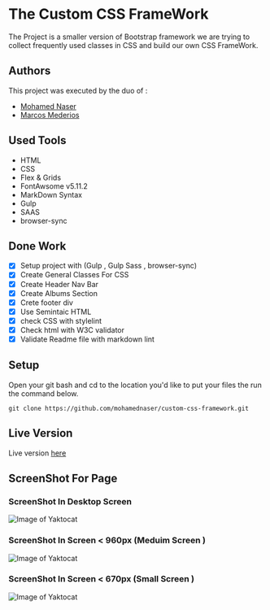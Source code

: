 # The Custom CSS FrameWork

The Project is a smaller version of Bootstrap framework we are trying to collect frequently used classes in CSS and build our own CSS  FrameWork. 

## Authors

This project was executed by the duo of :

- [Mohamed Naser](https://www.linkedin.com/in/mohamednaseramein/)
- [Marcos Mederios](https://www.linkedin.com/in/marcos-medeiros-6a079a18a/)

## Used Tools

- HTML
- CSS
- Flex & Grids
- FontAwsome v5.11.2
- MarkDown Syntax
- Gulp
- SAAS
- browser-sync

## Done Work

- [x] Setup project with (Gulp , Gulp Sass , browser-sync)
- [x] Create General Classes For CSS
- [x] Create Header Nav Bar
- [x] Create Albums Section
- [x] Crete footer div
- [x] Use Semintaic HTML
- [x] check CSS with stylelint
- [x] Check html with W3C validator
- [x] Validate Readme file with markdown lint

## Setup

Open your git bash and cd to the location you'd like to put your files the run the command below.

```console
git clone https://github.com/mohamednaser/custom-css-framework.git
```

## Live Version

Live version [here](https://mohamednaser.github.io/custom-css-framework/)

## ScreenShot For Page

### ScreenShot In Desktop Screen

![Image of Yaktocat](./src/assets/full_page_screenshot.png)

### ScreenShot In Screen < 960px (Meduim Screen )

![Image of Yaktocat](./src/assets/meduim-screen.png)

### ScreenShot In Screen < 670px (Small Screen )

![Image of Yaktocat](./src/assets/small_screen.png)
